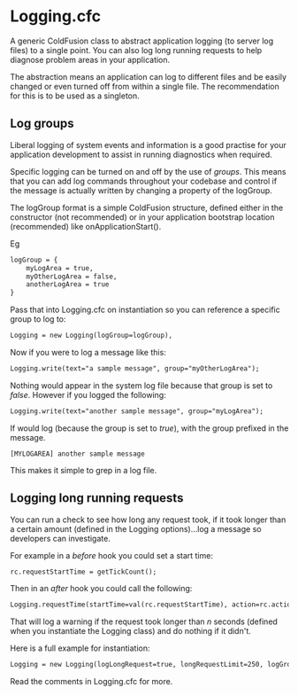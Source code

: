 # Logging.cfc

A generic ColdFusion class to abstract application logging (to server log files) to a single point. You can also log long running requests to help diagnose problem areas in your application.

The abstraction means an application can log to different files and be easily changed or even turned off from within a single file. The recommendation for this is to be used as a singleton.

## Log groups

Liberal logging of system events and information is a good practise for your application development to assist in running diagnostics when required.

Specific logging can be turned on and off by the use of _groups_. This means that you can add log commands throughout your codebase and control if the message is actually written by changing a property of the logGroup. 

The logGroup format is a simple ColdFusion structure, defined either in the constructor (not recommended) or in your application bootstrap location (recommended) like onApplicationStart().

Eg

```ColdFusion
logGroup = {
	myLogArea = true,
	myOtherLogArea = false,
	anotherLogArea = true
}
```

Pass that into Logging.cfc on instantiation so you can reference a specific group to log to:

```ColdFusion
Logging = new Logging(logGroup=logGroup),
```

Now if you were to log a message like this:

```ColdFusion
Logging.write(text="a sample message", group="myOtherLogArea");
```

Nothing would appear in the system log file because that group is set to _false_. However if you logged the following:

```ColdFusion
Logging.write(text="another sample message", group="myLogArea");
```

If would log (because the group is set to _true_), with the group prefixed in the message.

	[MYLOGAREA] another sample message

This makes it simple to grep in a log file.	

## Logging long running requests

You can run a check to see how long any request took, if it took longer than a certain amount (defined in the Logging options)…log a message so developers can investigate.

For example in a _before_ hook you could set a start time:

```ColdFusion
rc.requestStartTime = getTickCount();
```

Then in an _after_ hook you could call the following:

```ColdFusion
Logging.requestTime(startTime=val(rc.requestStartTime), action=rc.action, type="warning");
```
That will log a warning if the request took longer than _n_ seconds (defined when you instantiate the Logging class) and do nothing if it didn't.

Here is a full example for instantiation:

```ColdFusion
Logging = new Logging(logLongRequest=true, longRequestLimit=250, logGroup=logGroup),
```

Read the comments in Logging.cfc for more.
